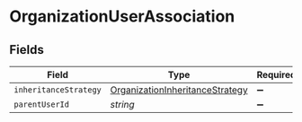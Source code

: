 # OrganizationUserAssociation


## Fields

| Field                                                                                     | Type                                                                                      | Required                                                                                  | Description                                                                               |
| ----------------------------------------------------------------------------------------- | ----------------------------------------------------------------------------------------- | ----------------------------------------------------------------------------------------- | ----------------------------------------------------------------------------------------- |
| `inheritanceStrategy`                                                                     | [OrganizationInheritanceStrategy](../../models/shared/organizationinheritancestrategy.md) | :heavy_minus_sign:                                                                        | N/A                                                                                       |
| `parentUserId`                                                                            | *string*                                                                                  | :heavy_minus_sign:                                                                        | N/A                                                                                       |